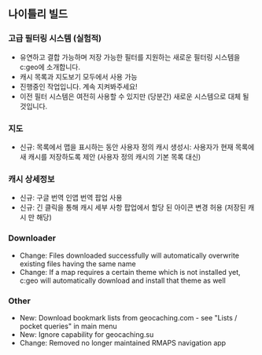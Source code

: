 ## 나이틀리 빌드

### 고급 필터링 시스템 (실험적)
- 유연하고 결합 가능하며 저장 가능한 필터를 지원하는 새로운 필터링 시스템을 c:geo에 소개합니다.
- 캐시 목록과 지도보기 모두에서 사용 가능
- 진행중인 작업입니다. 계속 지켜봐주세요!
- 이전 필터 시스템은 여전히 사용할 수 있지만 (당분간) 새로운 시스템으로 대체 될 것입니다.

### 지도
- 신규: 목록에서 맵을 표시하는 동안 사용자 정의 캐시 생성시: 사용자가 현재 목록에 새 캐시를 저장하도록 제안 (사용자 정의 캐시의 기본 목록 대신)

### 캐시 상세정보
- 신규: 구글 번역 인앱 번역 팝업 사용
- 신규: 긴 클릭을 통해 캐시 세부 사항 팝업에서 할당 된 아이콘 변경 허용 (저장된 캐시 만 해당)

### Downloader
- Change: Files downloaded successfully will automatically overwrite existing files having the same name
- Change: If a map requires a certain theme which is not installed yet, c:geo will automatically download and install that theme as well

### Other
- New: Download bookmark lists from geocaching.com - see "Lists / pocket queries" in main menu
- New: Ignore capability for geocaching.su
- Change: Removed no longer maintained RMAPS navigation app
